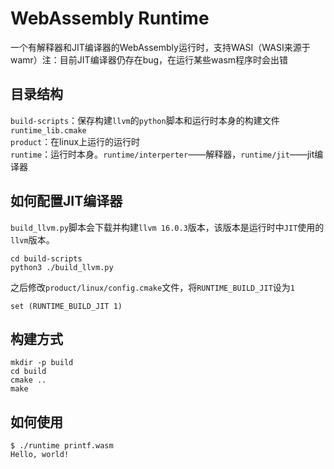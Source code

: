 # WebAssembly Runtime
一个有解释器和JIT编译器的WebAssembly运行时，支持WASI（WASI来源于wamr）注：目前JIT编译器仍存在bug，在运行某些wasm程序时会出错

## 目录结构  
`build-scripts`：保存构建`llvm`的`python`脚本和运行时本身的构建文件`runtime_lib.cmake`  
`product`：在linux上运行的运行时  
`runtime`：运行时本身。`runtime/interperter`——解释器，`runtime/jit`——jit编译器


## 如何配置JIT编译器
`build_llvm.py`脚本会下载并构建`llvm 16.0.3`版本，该版本是运行时中`JIT`使用的`llvm`版本。  
```shell
cd build-scripts  
python3 ./build_llvm.py
```   
之后修改`product/linux/config.cmake`文件，将`RUNTIME_BUILD_JIT`设为`1`
```
set (RUNTIME_BUILD_JIT 1)
```

## 构建方式   
```shell
mkdir -p build
cd build  
cmake ..  
make  
```

## 如何使用
```shell
$ ./runtime printf.wasm
Hello, world!
```

